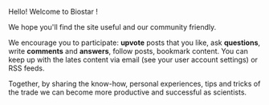 
Hello! Welcome to Biostar <i class="globe icon"></i> !

We hope you'll find the site useful and our community friendly.

We encourage you to participate: **upvote** posts that you like,
ask **questions**, write **comments** and **answers**, follow posts, bookmark content.
You can keep up with the lates content via email (see your user account settings) or RSS feeds.

Together, by sharing the know-how, personal experiences, tips and tricks of the trade we can
become more productive and successful as scientists.
